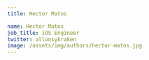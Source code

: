 ```yaml
---
title: Hector Matos

name: Hector Matos
job_title: iOS Engineer
twitter: allonsykraken
image: /assets/img/authors/hector-matos.jpg
---
```


